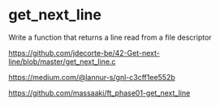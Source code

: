 # get_next_line
Write a function that returns a line read from a file descriptor


https://github.com/jdecorte-be/42-Get-next-line/blob/master/get_next_line.c

https://medium.com/@lannur-s/gnl-c3cff1ee552b

https://github.com/massaaki/ft_phase01-get_next_line

